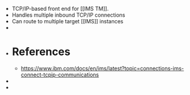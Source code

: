 - TCP/IP-based front end for [[IMS TM]].
- Handles multiple inbound TCP/IP connections
- Can route to multiple target [[IMS]] instances
-
- # References
	- https://www.ibm.com/docs/en/ims/latest?topic=connections-ims-connect-tcpip-communications
-
-
